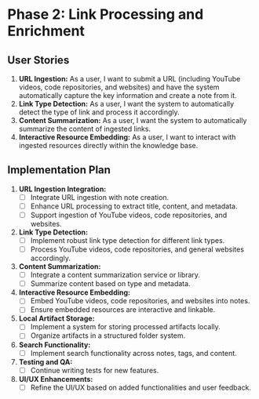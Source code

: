 # Phase 2: Link Processing and Enrichment

## User Stories

1. **URL Ingestion:** As a user, I want to submit a URL (including YouTube videos, code repositories, and websites) and have the system automatically capture the key information and create a note from it.
2. **Link Type Detection:** As a user, I want the system to automatically detect the type of link and process it accordingly.
3. **Content Summarization:** As a user, I want the system to automatically summarize the content of ingested links.
4. **Interactive Resource Embedding:** As a user, I want to interact with ingested resources directly within the knowledge base.

## Implementation Plan

1. **URL Ingestion Integration:**
    - [ ] Integrate URL ingestion with note creation.
    - [ ] Enhance URL processing to extract title, content, and metadata.
    - [ ] Support ingestion of YouTube videos, code repositories, and websites.

2. **Link Type Detection:**
    - [ ] Implement robust link type detection for different link types.
    - [ ] Process YouTube videos, code repositories, and general websites accordingly.

3. **Content Summarization:**
    - [ ] Integrate a content summarization service or library.
    - [ ] Summarize content based on type and metadata.

4. **Interactive Resource Embedding:**
    - [ ] Embed YouTube videos, code repositories, and websites into notes.
    - [ ] Ensure embedded resources are interactive and linkable.

5. **Local Artifact Storage:**
    - [ ] Implement a system for storing processed artifacts locally.
    - [ ] Organize artifacts in a structured folder system.

6. **Search Functionality:**
    - [ ] Implement search functionality across notes, tags, and content.

7. **Testing and QA:**
    - [ ] Continue writing tests for new features.

8. **UI/UX Enhancements:**
    - [ ] Refine the UI/UX based on added functionalities and user feedback.